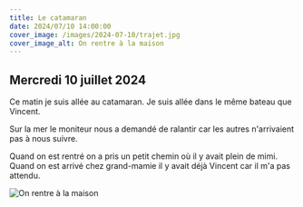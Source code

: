 ```yaml
---
title: Le catamaran
date: 2024/07/10 14:00:00
cover_image: /images/2024-07-10/trajet.jpg
cover_image_alt: On rentre à la maison
---
```


## Mercredi 10 juillet 2024 ##
Ce matin je suis allée au catamaran.
Je suis allée dans le même bateau que Vincent.

Sur la mer le moniteur nous a demandé de ralantir car les autres n'arrivaient pas à nous suivre.

Quand on est rentré on a pris un petit chemin où il y avait plein de mimi.
Quand on est arrivé chez grand-mamie il y avait déjà Vincent car il m'a pas attendu.

<div class="block-large">
  <img src="/images/2024-07-10/trajet.jpg" alt="On rentre à la maison">
</div>






